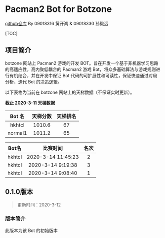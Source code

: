 

# **Pacman2 Bot**   for Botzone
[github仓库](https://github.com/HHHKKKHHH/chi-dou-dou/) 
By 09018316 黄开鸿  &  09018330 孙毅远


[TOC]



## 项目简介
botzone 网站上 Pacman2 游戏的开发 BOT。旨在开发一个基于非机器学习思路的高适应性，高内聚低耦合的 Pacman2 游戏 Bot，将众多基础算法与游戏规则进行有机结合，并在开发中保证 Bot 代码的可扩展性和可读性，保证快速通过对局分析，迭代 Bot 的决策逻辑。

以下表格为当前在 botzone 网站上的天梯数据（不保证实时更新）。

**截止 2020-3-11 天梯数据**

| Bot 名  | 天梯分数 | 天梯排名 |
| :-----: | :------: | :------: |
| hkhtcl  |  1010.6  |    67    |
| normal1 |  1011.2  |    65    |

| Bot名  |      比赛时间      | 名次 |
| :----: | :----------------: | :--: |
| hkhtcl | 2020-3-14 11:45:23 |  2   |
| hkhtcl | 2020-3-14 9:19:38  |  3   |
| hkhtcl | 2020-3-14 9:08:40  |  1   |



## 0.1.0版本

> 更新时间：2020-3-12 

### 版本简介

此版本为该 Bot 的初始版本